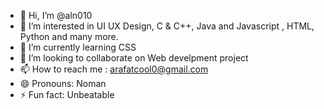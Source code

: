 - 👋 Hi, I’m @aln010
- 👀 I’m interested in UI UX Design, C & C++, Java and Javascript , HTML, Python and many more.
- 🌱 I’m currently learning CSS
- 💞️ I’m looking to collaborate on Web develpment project
- 📫 How to reach me  : arafatcool0@gmail.com  
- 😄 Pronouns: Noman
- ⚡ Fun fact: Unbeatable

<!---
aln010/aln010 is a ✨ special ✨ repository because its `README.md` (this file) appears on your GitHub profile.
You can click the Preview link to take a look at your changes.
--->
